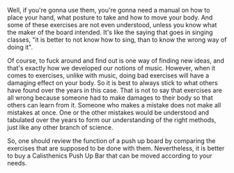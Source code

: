 Well, if you're gonna use them, you're gonna need a manual on how to place your hand, what posture to take and how to move your body. And some of these exercises are not even understood, unless you know what the maker of the board intended. It's like the saying that goes in singing classes, "it is better to not know how to sing, than to know the wrong way of doing it".

Of course, to fuck around and find out is one way of finding new ideas, and that's exactly how we developed our notions of music. However, when it comes to exercises, unlike with music, doing bad exercises will have a damaging effect on your body. So it is best to always stick to what others have found over the years in this case. That is not to say that exercises are all wrong because someone had to make damages to their body so that others can learn from it. Someone who makes a mistake does not make all mistakes at once. One or the other mistakes would be understood and tabulated over the years to form our understanding of the right methods, just like any other branch of science.

So, one should review the function of a push up board by comparing the exercises that are supposed to be done with them. Nevertheless, it is better to buy a Calisthenics Push Up Bar that can be moved according to your needs.